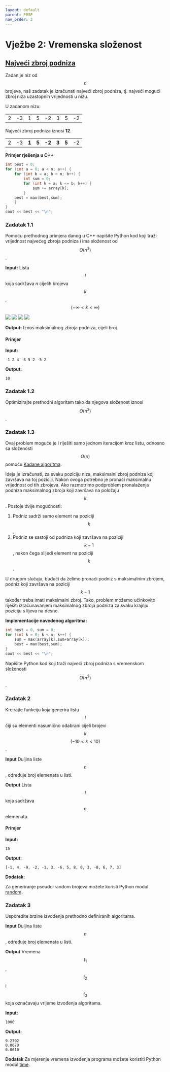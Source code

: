 ```yaml
---
layout: default
parent: PRSP
nav_order: 2
---
```



# Vježbe 2: Vremenska složenost

## [Najveći zbroj podniza](https://en.wikipedia.org/wiki/Maximum_subarray_problem)


Zadan je niz od $$n$$ brojeva, naš zadatak je izračunati najveći zbroj podniza, tj. najveći mogući zbroj niza uzastopnih vrijednosti u nizu.

U zadanom nizu:

|     |     |     |     |     |     |     |     |
| --- | --- | --- | --- | --- | --- | --- | --- |
| 2   | -3  | 1   | 5   | -2  | 3   | 5   | -2   |

Najveći zbroj podniza iznosi **12**.

|     |     |       |       |        |       |       |     |
| --- | --- | ----- | ----- | ------ | ----- | ----- | --- |
| 2   | -3  | **1** | **5** | **-2** | **3** | **5** | -2  |



**Primjer rješenja u C++**
```cpp
int best = 0;
for (int a = 0; a < n; a++) {
	for (int b = a; b < n; b++) {
		int sum = 0;
		for (int k = a; k <= b; k++) {
			sum += array[k];
		}
	best = max(best,sum);
	}
}
cout << best << "\n";
```

### Zadatak 1.1

Pomoću prethodnog primjera danog u C++ napišite Python kod koji traži vrijednost najvećeg zbroja podniza i ima složenost od $$O(n^3)$$.

**Input:**
Lista $$l$$ koja sadržava $n$ cijelih brojeva $$k$$, $$( -\infty < k < \infty)$$


<img src="https://render.githubusercontent.com/render/math?math=\large k">

<img src="https://render.githubusercontent.com/render/math?math=\quad k">

<img src="https://render.githubusercontent.com/render/math?math=\quad (-\infty < k < \infty)">

<img src="https://render.githubusercontent.com/render/math?math=\large n! = n*(n-1)! \quad if \quad n>0">


**Output:**
Iznos maksimalnog zbroja podniza, cijeli broj.

#### Primjer

**Input:**
```
-1 2 4 -3 5 2 -5 2
```

**Output:**
```
10
```

### Zadatak 1.2

Optimizirajte prethodni algoritam tako da njegova složenost iznosi $$O(n^2)$$.


### Zadatak 1.3

Ovaj problem moguće je i riješiti samo jednom iteracijom kroz listu, odnosno sa složenosti $$O(n)$$ pomoću [Kadane algoritma](https://en.wikipedia.org/wiki/Joseph_Born_Kadane).

Ideja je izračunati, za svaku poziciju niza, maksimalni zbroj podniza koji završava na toj poziciji. Nakon ovoga potrebno je pronaći maksimalnu vrijednost od tih zbrojeva. Ako razmotrimo podproblem pronalaženja podniza maksimalnog zbroja koji završava na položaju $$k$$. Postoje dvije mogućnosti:
1. Podniz sadrži samo element na poziciji $$k$$.
2. Podniz se sastoji od podniza koji završava na poziciji $$k-1$$, nakon čega slijedi
element na poziciji $$k$$.

U drugom slučaju, budući da želimo pronaći podniz s maksimalnim zbrojem, podniz koji završava na poziciji $$k-1$$ također treba imati maksimalni zbroj. Tako, problem možemo učinkovito riješiti izračunavanjem maksimalnog zbroja podniza za svaku krajnju poziciju s lijeva na desno.

**Implementacije navedenog algoritma:**

```cpp
int best = 0, sum = 0;
for (int k = 0; k < n; k++) {
	sum = max(array[k],sum+array[k]);
	best = max(best,sum);
}
cout << best << "\n";
```

Napišite Python kod koji traži najveći zbroj podniza s vremenskom složenosti $$O(n^2)$$.

### Zadatak 2

Kreirajte funkciju koja generira listu $$l$$ čiji su elementi nasumično odabrani cijeli brojevi $$k$$ $$( - 10 < k < 10)$$.



**Input**
Duljina liste $$n$$, određuje broj elemenata u listi.

**Output**
Lista $$l$$ koja sadržava $$n$$ elemenata.

#### Primjer

**Input:**
```
15
```

**Output:**
```
[-1, 4, -9, -2, -1, 3, -6, 5, 8, 0, 3, -8, 6, 7, 3]
```

**Dodatak:**

Za generiranje pseudo-random brojeva možete koristi Python modul [random](https://docs.python.org/3/library/random.html).

### Zadatak 3

Usporedite brzine izvođenja prethodno definiranih algoritama.

**Input**
Duljina liste $$n$$, određuje broj elemenata u listi.

**Output**
Vremena $$t_1$$, $$t_2$$ i $$t_3$$ koja označavaju vrijeme izvođenja algoritama.

**Input:**
```
1000
```

**Output:**
```
9.2702
0.0670
0.0010
```

**Dodatak**
Za mjerenje vremena izvođenja programa možete koristiti Python modul [time](https://docs.python.org/3/library/time.html).